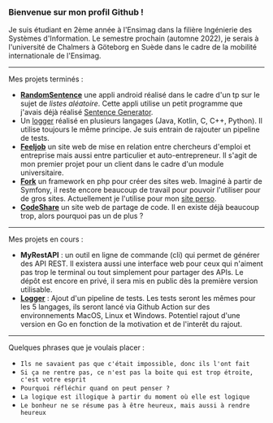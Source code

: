 ### Bienvenue sur mon profil Github !

Je suis étudiant en 2ème année à l'Ensimag dans la filière Ingénierie des Systèmes d'Information. Le semestre prochain (automne 2022), je serais à l'université de Chalmers à Göteborg en Suède dans le cadre de la mobilité internationale de l'Ensimag.

---

Mes projets terminés :
- **[RandomSentence](https://github.com/TP-TD-Informatique/RandomSentence)** une appli android réalisé dans le cadre d'un tp sur le sujet de *listes aléatoire*. Cette appli utilise un petit programme que j'avais déjà réalisé [Sentence Generator](https://github.com/Gashmob/Sentence-Generator).
- Un [logger](https://github.com/Gashmob/Logger) réalisé en plusieurs langages (Java, Kotlin, C, C++, Python). Il utilise toujours le même principe. Je suis entrain de rajouter un pipeline de tests.
- **[Feeljob](https://github.com/Gashmob/Feeljob)** un site web de mise en relation entre chercheurs d'emploi et entreprise mais aussi entre particulier et auto-entrepreneur. Il s'agit de mon premier projet pour un client dans le cadre d'un module universitaire.
- **[Fork](https://github.com/Gashmob/Fork)** un framework en php pour créer des sites web. Imaginé à partir de Symfony, il reste encore beaucoup de travail pour pouvoir l'utiliser pour de gros sites. Actuellement je l'utilise pour mon [site perso](https://ktraini.com).
- **[CodeShare](https://github.com/Gashmob/CodeShare)** un site web de partage de code. Il en existe déjà beaucoup trop, alors pourquoi pas un de plus ?

---

Mes projets en cours :
- **MyRestAPI** : un outil en ligne de commande (cli) qui permet de générer des API REST. Il existera aussi une interface web pour ceux qui n'aiment pas trop le terminal ou tout simplement pour partager des APIs. Le dépôt est encore en privé, il sera mis en public dès la première version utilisable.
- **[Logger](https://github.com/Gashmob/Logger)** : Ajout d'un pipeline de tests. Les tests seront les mêmes pour les 5 langages, ils seront lancé via Github Action sur des environnements MacOS, Linux et Windows. Potentiel rajout d'une version en Go en fonction de la motivation et de l'interêt du rajout.

---

Quelques phrases que je voulais placer :
- `Ils ne savaient pas que c'était impossible, donc ils l'ont fait`
- `Si ça ne rentre pas, ce n'est pas la boite qui est trop étroite, c'est votre esprit`
- `Pourquoi réfléchir quand on peut penser ?`
- `La logique est illogique à partir du moment où elle est logique`
- `Le bonheur ne se résume pas à être heureux, mais aussi à rendre heureux`

